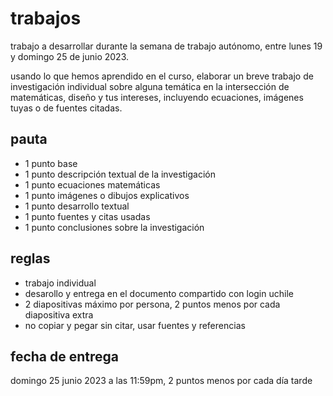 # trabajos

trabajo a desarrollar durante la semana de trabajo autónomo, entre lunes 19 y domingo 25 de junio 2023.

usando lo que hemos aprendido en el curso, elaborar un breve trabajo de investigación individual sobre alguna temática en la intersección de matemáticas, diseño y tus intereses, incluyendo ecuaciones, imágenes tuyas o de fuentes citadas.

## pauta

- 1 punto base
- 1 punto descripción textual de la investigación
- 1 punto ecuaciones matemáticas
- 1 punto imágenes o dibujos explicativos
- 1 punto desarrollo textual
- 1 punto fuentes y citas usadas
- 1 punto conclusiones sobre la investigación

## reglas

- trabajo individual
- desarollo y entrega en el documento compartido con login uchile
- 2 diapositivas máximo por persona, 2 puntos menos por cada diapositiva extra
- no copiar y pegar sin citar, usar fuentes y referencias

## fecha de entrega

domingo 25 junio 2023 a las 11:59pm, 2 puntos menos por cada día tarde
